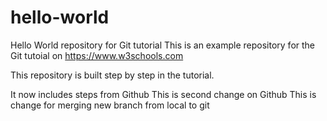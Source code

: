 # hello-world
Hello World repository for Git tutorial
This is an example repository for the Git tutoial on https://www.w3schools.com

This repository is built step by step in the tutorial.

It now includes steps from Github
This is second change on Github
This is change for merging new branch from local to git
